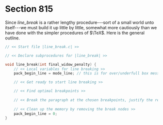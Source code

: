 # Section 815

Since *line_break* is a rather lengthy procedure---sort of a small world unto itself---we must build it up little by little, somewhat more cautiously than we have done with the simpler procedures of $\TeX$.
Here is the general outline.

```c breaker/line_break.c
// << Start file |line_break.c| >>

// << Declare subprocedures for |line_break| >>

void line_break(int final_widow_penalty) {
    // << Local variables for line breaking >>
    pack_begin_line = mode_line; // this is for over/underfull box messages

    // << Get ready to start line breaking >>

    // << Find optimal breakpoints >>
    
    // << Break the paragraph at the chosen breakpoints, justify the resulting lines to the correct widths, and append them to the current vertical list >>
    
    // << Clean up the memory by removing the break nodes >>
    pack_begin_line = 0;
}
```
